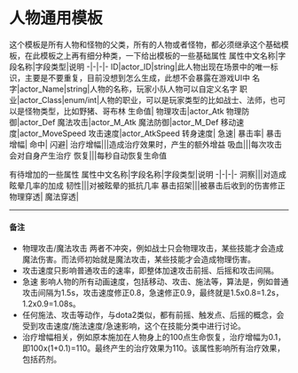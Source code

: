 # 人物通用模板
这个模板是所有人物和怪物的父类，所有的人物或者怪物，都必须继承这个基础模板，在此模板之上再有细分种类，一下给出模板的一些基础属性
属性中文名称|字段名称|字段类型|说明
-|-|-|-
ID|actor_ID|string|此人物出现在场景中的唯一标识，主要是不要重复，目前没想到怎么生成，此想不会暴露在游戏UI中
名字|actor_Name|string|人物的名称，玩家小队人物可以自定义名字
职业|actor_Class|enum/int|人物的职业，可以是玩家类型的比如战士、法师，也可以是怪物类型，比如野猪、哥布林
生命值|
物理攻击|actor_Atk
物理防御|actor_Def
魔法攻击|actor_M_Atk
魔法防御|actor_M_Def
移动速度|actor_MoveSpeed
攻击速度|actor_AtkSpeed
转身速度|
急速|
暴击率|
暴击增幅|
命中|
闪避|
治疗增幅|||造成治疗效果时，产生的额外增益
吸血|||每次攻击会对自身产生治疗
恢复|||每秒自动恢复生命值


有待增加的一些属性
属性中文名称|字段名称|字段类型|说明
-|-|-|-
洞察|||对造成眩晕几率的加成
韧性|||对被眩晕的抵抗几率
暴击招架|||被暴击后收到的伤害修正
物理穿透|
魔法穿透|


---

#### 备注
- 物理攻击/魔法攻击 两者不冲突，例如战士只会物理攻击，某些技能才会造成魔法伤害。而法师初始就是魔法攻击，某些技能才会造成物理伤害。
- 攻击速度只影响普通攻击的速率，即整体加速攻击前摇、后摇和攻击间隔。
- 急速 影响人物的所有动画速度，包括移动、攻击、施法等，算法是，例如普通攻击间隔为1.5s，攻击速度修正0.8，急速修正0.9，最终就是1.5x0.8=1.2s，1.2x0.9=1.08s。
- 任何施法、攻击等动作，与dota2类似，都有前摇、触发点、后摇的概念，会受到攻击速度/施法速度/急速影响，这个在技能分类中进行讨论。
- 治疗增幅相关，例如原本施加在人物身上的100点生命恢复，治疗增幅为0.1，即100x(1+0.1)=110。最终产生的治疗效果为110。该属性影响所有治疗效果，包括药剂。